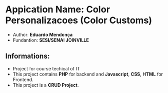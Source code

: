 # Appication Name: Color Personalizacoes (Color Customs) 
-  Author: **Eduardo Mendonça**
-  Fundantion: **SESI/SENAI JOINVILLE**

## Informations: 
- Project for course techical of IT
- This project contains **PHP** for backend and **Javascript**, **CSS**, **HTML** for Frontend.
- This project is a **CRUD Project**.

